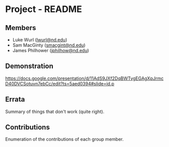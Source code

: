 Project - README
================

Members
-------

- Luke Wurl (lwurl@nd.edu)
- Sam MacGinty (smacgint@nd.edu)
- James Philhower (jphilhow@nd.edu)

Demonstration
-------------

https://docs.google.com/presentation/d/11AdS9JXf2DqBWTvgEGAgXpJrmcD40DVCSotuvn7ebCc/edit?ts=5aed0394#slide=id.p

Errata
------

Summary of things that don't work (quite right).

Contributions
-------------

Enumeration of the contributions of each group member.
